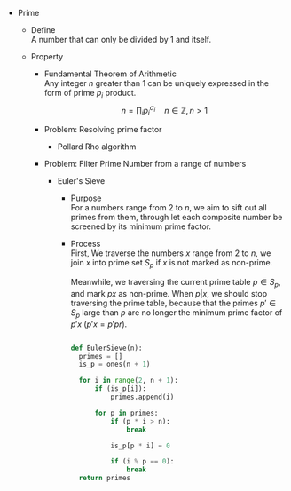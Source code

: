 * Prime
  - Define  
    A number that can only be divided by $1$ and itself.

  - Property
    * Fundamental Theorem of Arithmetic  
      Any integer $n$ greater than $1$ can be uniquely expressed in the form of prime $p_i$ product.   
      $$n = \prod_i p_i^{\alpha_i} \quad n \in \mathbb Z, n > 1$$

    - Problem: Resolving prime factor  
      - Pollard Rho algorithm

    - Problem: Filter Prime Number from a range of numbers
      * Euler's Sieve
        - Purpose  
          For a numbers range from $2$ to $n$, we aim to sift out all primes from them, through let each composite number be screened by its minimum prime factor.

        - Process   
          First, We traverse the numbers $x$ range from $2$ to $n$, we join $x$ into prime set $S_p$ if $x$ is not marked as non-prime.

          Meanwhile, we traversing the current prime table $p \in S_p$, and mark $p x$ as non-prime. When $p | x$, we should stop traversing the prime table, because that the primes $p' \in S_p$ large than $p$ are no longer the minimum prime factor of $p' x$ ($p' x = p' p r$).

          ```py

          def EulerSieve(n):
            primes = []
            is_p = ones(n + 1)

            for i in range(2, n + 1):
                if (is_p[i]):
                    primes.append(i)

                for p in primes:
                    if (p * i > n):
                        break

                    is_p[p * i] = 0

                    if (i % p == 0):
                        break
            return primes
          ```  